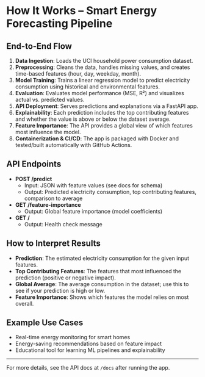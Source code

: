 # How It Works – Smart Energy Forecasting Pipeline

## End-to-End Flow
1. **Data Ingestion**: Loads the UCI household power consumption dataset.
2. **Preprocessing**: Cleans the data, handles missing values, and creates time-based features (hour, day, weekday, month).
3. **Model Training**: Trains a linear regression model to predict electricity consumption using historical and environmental features.
4. **Evaluation**: Evaluates model performance (MSE, R²) and visualizes actual vs. predicted values.
5. **API Deployment**: Serves predictions and explanations via a FastAPI app.
6. **Explainability**: Each prediction includes the top contributing features and whether the value is above or below the dataset average.
7. **Feature Importance**: The API provides a global view of which features most influence the model.
8. **Containerization & CI/CD**: The app is packaged with Docker and tested/built automatically with GitHub Actions.

## API Endpoints
- **POST /predict**
  - Input: JSON with feature values (see docs for schema)
  - Output: Predicted electricity consumption, top contributing features, comparison to average
- **GET /feature-importance**
  - Output: Global feature importance (model coefficients)
- **GET /**
  - Output: Health check message

## How to Interpret Results
- **Prediction**: The estimated electricity consumption for the given input features.
- **Top Contributing Features**: The features that most influenced the prediction (positive or negative impact).
- **Global Average**: The average consumption in the dataset; use this to see if your prediction is high or low.
- **Feature Importance**: Shows which features the model relies on most overall.

## Example Use Cases
- Real-time energy monitoring for smart homes
- Energy-saving recommendations based on feature impact
- Educational tool for learning ML pipelines and explainability

---
For more details, see the API docs at `/docs` after running the app. 